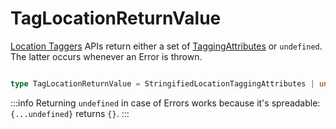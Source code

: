 # TagLocationReturnValue

[Location Taggers](/tracking/api-reference/location-taggers/overview.md) APIs return either a set of [TaggingAttributes](/tracking/api-reference/globals/TaggingAttributes.md) or `undefined`. The latter occurs whenever an Error is thrown. 

```typescript jsx

type TagLocationReturnValue = StringifiedLocationTaggingAttributes | undefined; 

```

:::info
Returning `undefined` in case of Errors works because it's spreadable: `{...undefined}` returns `{}`.
:::
